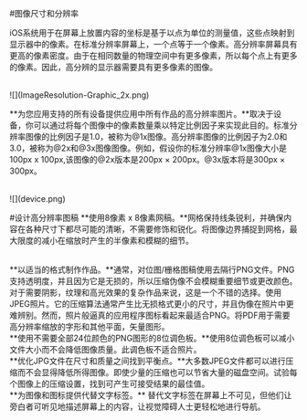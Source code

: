 #图像尺寸和分辨率

iOS系统用于在屏幕上放置内容的坐标是基于以点为单位的测量值，这些点映射到显示器中的像素。在标准分辨率屏幕上，一个点等于一个像素。高分辨率屏幕具有更高的像素密度。由于在相同数量的物理空间中有更多像素，所以每个点上有更多的像素。因此，高分辨的显示器需要具有更多像素的图像。

<br>
![](ImageResolution-Graphic_2x.png)


**为您应用支持的所有设备提供应用中所有作品的高分辨率图片。**取决于设备，你可以通过将每个图像中的像素数量乘以特定比例因子来实现此目的。标准分辨率图像的比例因子是1.0，被称为@1x图像。高分辨率图像的比例因子为2.0和3.0，被称为@2x和@3x图像图像。例如，假设你的标准分辨率@1x图像大小是100px x 100px,该图像的@2x版本是200px × 200px。@3x版本将是300px × 300px。

<br>
![](device.png)


#设计高分辨率图稿
**使用8像素 x 8像素网稿。**网格保持线条锐利，并确保内容在各种尺寸下都尽可能的清晰，不需要修饰和锐化。将图像边界捕捉到网格，最大限度的减小在缩放时产生的半像素和模糊的细节。

<br>
**以适当的格式制作作品。**通常，对位图/栅格图稿使用去隔行PNG文件。PNG支持透明度，并且因为它是无损的，所以压缩伪像不会模糊重要细节或更改颜色。对于需要阴影，纹理和高光效果的复杂作品来说，这是一个不错的选择。使用JPEG照片。它的压缩算法通常产生比无损格式更小的尺寸，并且伪像在照片中更难辨别。然而，照片般逼真的应用程序图标看起来最适合PNG。将PDF用于需要高分辨率缩放的字形和其他平面，矢量图形。

<br>
**使用不需要全部24位颜色的PNG图形的8位调色板。**使用8位调色板可以减小文件大小而不会降低图像质量。此调色板不适合照片。

<br>
**优化JPG文件在尺寸和质量之间找到平衡点。**大多数JPEG文件都可以进行压缩而不会显得降低所得图像。即使少量的压缩也可以节省大量的磁盘空间。试验每个图像上的压缩设置，找到可产生可接受结果的最佳值。

<br>
**为图像和图标提供代替文字标签。** 替代文字标签在屏幕上不可见，但他们让旁白者可听见地描述屏幕上的内容，让视觉障碍人士更轻松地进行导航。